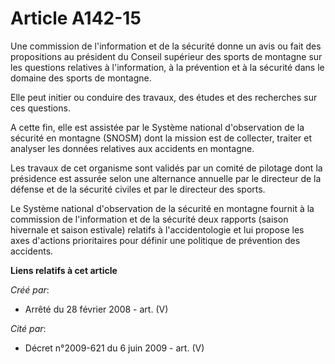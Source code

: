 # Article A142-15

Une commission de l'information et de la sécurité donne un avis ou fait des propositions au président du Conseil supérieur
des sports de montagne sur les questions relatives à l'information, à la prévention et à la sécurité dans le domaine des
sports de montagne.

Elle peut initier ou conduire des travaux, des études et des recherches sur ces questions.

A cette fin, elle est assistée par le Système national d'observation de la sécurité en montagne (SNOSM) dont la mission est
de collecter, traiter et analyser les données relatives aux accidents en montagne.

Les travaux de cet organisme sont validés par un comité de pilotage dont la présidence est assurée selon une alternance
annuelle par le directeur de la défense et de la sécurité civiles et par le directeur des sports.

Le Système national d'observation de la sécurité en montagne fournit à la commission de l'information et de la sécurité deux
rapports (saison hivernale et saison estivale) relatifs à l'accidentologie et lui propose les axes d'actions prioritaires
pour définir une politique de prévention des accidents.

**Liens relatifs à cet article**

_Créé par_:

  - Arrêté du 28 février 2008 - art. (V)

_Cité par_:

  - Décret n°2009-621 du 6 juin 2009 - art. (V)
